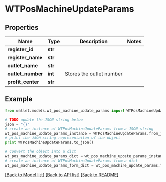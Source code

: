 # WTPosMachineUpdateParams


## Properties

Name | Type | Description | Notes
------------ | ------------- | ------------- | -------------
**register_id** | **str** |  | 
**register_name** | **str** |  | 
**outlet_name** | **str** |  | 
**outlet_number** | **int** | Stores the outlet number | 
**profit_center** | **str** |  | 

## Example

```python
from wallet.models.wt_pos_machine_update_params import WTPosMachineUpdateParams

# TODO update the JSON string below
json = "{}"
# create an instance of WTPosMachineUpdateParams from a JSON string
wt_pos_machine_update_params_instance = WTPosMachineUpdateParams.from_json(json)
# print the JSON string representation of the object
print WTPosMachineUpdateParams.to_json()

# convert the object into a dict
wt_pos_machine_update_params_dict = wt_pos_machine_update_params_instance.to_dict()
# create an instance of WTPosMachineUpdateParams from a dict
wt_pos_machine_update_params_form_dict = wt_pos_machine_update_params.from_dict(wt_pos_machine_update_params_dict)
```
[[Back to Model list]](../README.md#documentation-for-models) [[Back to API list]](../README.md#documentation-for-api-endpoints) [[Back to README]](../README.md)


